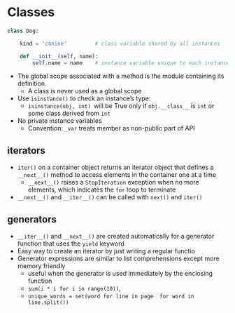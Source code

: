 # Classes

```python
class Dog:

    kind = 'canine'         # class variable shared by all instances

    def __init__(self, name):
        self.name = name    # instance variable unique to each instance
```

- The global scope associated with a method is the module containing its definition.
  - A class is never used as a global scope
- Use `isinstance()` to check an instance’s type: 
  - `isinstance(obj, int) `will be True only if `obj.__class__` is `int` or some class derived from `int`
- No private instance variables
  - Convention: `_var` treats member as non-public part of API

## iterators

- `iter()` on a container object returns an iterator object that defines a `__next__()` method to access elements in the container one at a time
  - `__next__()` raises a `StopIteration` exception when no more elements, which indicates the `for` loop to terminate
- `__next__()` and `__iter__()` can be called with `next()` and `iter()`

## generators

- `__iter__()` and `__next__()` are created automatically for a generator function that uses the `yield` keyword
- Easy way to create an iterator by just writing a regular functio
- Generator expressions are similar to list comprehensions except more memory friendly
  - useful when the generator is used immediately by the enclosing function
  - `sum(i * i for i in range(10))`, 
  - `unique_words = set(word for line in page  for word in line.split())`

